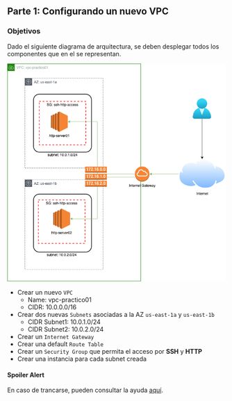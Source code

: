 ## Parte 1: Configurando un nuevo VPC

### Objetivos

Dado el siguiente diagrama de arquitectura, se deben desplegar todos los componentes que en el se representan.
    
<p align = "center">
<img src = "/Extras/Imagenes/labNetworking/vpc/arquitectura.png">
</p>

* Crear un nuevo `VPC`
  * Name: vpc-practico01
  * CIDR: 10.0.0.0/16
* Crear dos nuevas `Subnets` asociadas a la AZ `us-east-1a` y `us-east-1b`
  * CIDR Subnet1: 10.0.1.0/24
  * CIDR Subnet2: 10.0.2.0/24
* Crear un `Internet Gateway`
* Crear una default `Route Table`
* Crear un `Security Group` que permita el acceso por **SSH** y **HTTP**
* Crear una instancia para cada subnet creada


#### Spoiler Alert

En caso de trancarse, pueden consultar la ayuda [aquí](./soluciones/1-Solucion_configurando_vpc.md).

